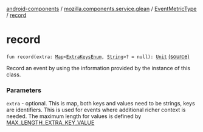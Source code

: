 [android-components](../../index.md) / [mozilla.components.service.glean](../index.md) / [EventMetricType](index.md) / [record](./record.md)

# record

`fun record(extra: `[`Map`](https://kotlinlang.org/api/latest/jvm/stdlib/kotlin.collections/-map/index.html)`<`[`ExtraKeysEnum`](index.md#ExtraKeysEnum)`, `[`String`](https://kotlinlang.org/api/latest/jvm/stdlib/kotlin/-string/index.html)`>? = null): `[`Unit`](https://kotlinlang.org/api/latest/jvm/stdlib/kotlin/-unit/index.html) [(source)](https://github.com/mozilla-mobile/android-components/blob/master/components/service/glean/src/main/java/mozilla/components/service/glean/EventMetricType.kt#L50)

Record an event by using the information provided by the instance of this class.

### Parameters

`extra` - optional. This is map, both keys and values need to be strings, keys are
    identifiers. This is used for events where additional richer context is needed.
    The maximum length for values is defined by [MAX_LENGTH_EXTRA_KEY_VALUE](#)